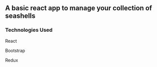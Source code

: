 ## A basic react app to manage your collection of seashells

### Technologies Used

React

Bootstrap

Redux
